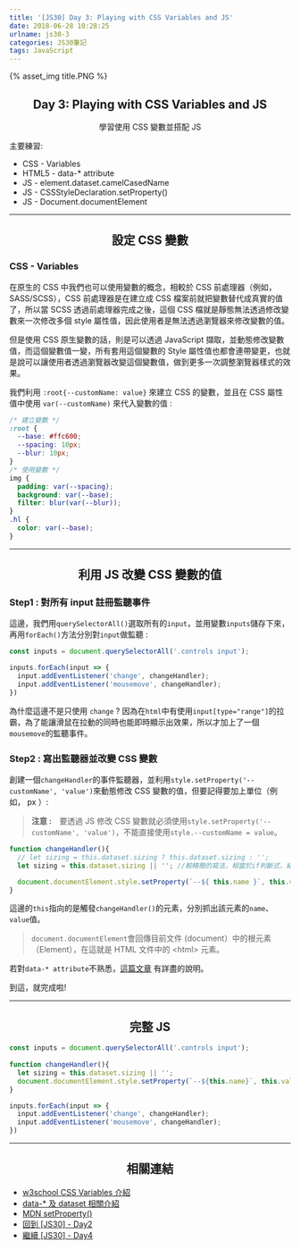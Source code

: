 ```yaml
---
title: '[JS30] Day 3: Playing with CSS Variables and JS'
date: 2018-06-28 10:28:25
urlname: js30-3
categories: JS30筆記
tags: JavaScript
---
```


{% asset_img title.PNG %}

## <center>Day 3: Playing with CSS Variables and JS</center>
<center>學習使用 CSS 變數並搭配 JS </center>

主要練習:
* CSS - Variables
* HTML5 - data-* attribute
* JS - element.dataset.camelCasedName
* JS - CSSStyleDeclaration.setProperty()
* JS - Document.documentElement

---

## <center>設定 CSS 變數</center>
### CSS - Variables

在原生的 CSS 中我們也可以使用變數的概念，相較於 CSS 前處理器（例如，SASS/SCSS），CSS 前處理器是在建立成 CSS 檔案前就把變數替代成真實的值了，所以當 SCSS 透過前處理器完成之後，這個 CSS 檔就是靜態無法透過修改變數來一次修改多個 style 屬性值，因此使用者是無法透過瀏覽器來修改變數的值。

但是使用 CSS 原生變數的話，則是可以透過 JavaScript 擷取，並動態修改變數值，而這個變數值一變，所有套用這個變數的 Style 屬性值也都會連帶變更，也就是說可以讓使用者透過瀏覽器改變這個變數值，做到更多一次調整瀏覽器樣式的效果。

我們利用 `:root{--customName: value}` 來建立 CSS 的變數，並且在 CSS 屬性值中使用 `var(--customName)` 來代入變數的值 :

```css
/* 建立變數 */
:root {
  --base: #ffc600;
  --spacing: 10px;
  --blur: 10px;
}
/* 使用變數 */
img {
  padding: var(--spacing);
  background: var(--base);
  filter: blur(var(--blur));
}
.hl {
  color: var(--base);
}
```

---

##  <center>利用 JS 改變 CSS 變數的值</center>
### Step1 : 對所有 input 註冊監聽事件

這邊，我們用`querySelectorAll()`選取所有的`input`，並用變數`inputs`儲存下來，再用`forEach()`方法分別對`input`做監聽 :

```js
const inputs = document.querySelectorAll('.controls input');

inputs.forEach(input => {
  input.addEventListener('change', changeHandler);
  input.addEventListener('mousemove', changeHandler);
})
```
為什麼這邊不是只使用 `change` ? 因為在`html`中有使用`input[type="range"]`的拉霸，為了能讓滑鼠在拉動的同時也能即時顯示出效果，所以才加上了一個`mousemove`的監聽事件。

### Step2 : 寫出監聽器並改變 CSS 變數

創建一個`changeHandler`的事件監聽器，並利用`style.setProperty('--customName', 'value')`來動態修改 CSS 變數的值，但要記得要加上單位（例如， px ）:

>**注意 :**　要透過 JS 修改 CSS 變數就必須使用`style.setProperty('--customName', 'value')`，不能直接使用`style.--customName = value`。

```js
function changeHandler(){
  // let sizing = this.dataset.sizing ? this.dataset.sizing : '';
  let sizing = this.dataset.sizing || ''; //較精簡的寫法，相當於if判斷式，結果同上

  document.documentElement.style.setProperty(`--${ this.name }`, this.value + sizing)
}
```
這邊的`this`指向的是觸發`changeHandler()`的元素，分別抓出該元素的`name`、`value`值。

> `document.documentElement`會回傳目前文件 (document）中的根元素（Element），在這就是 HTML 文件中的 <html\> 元素。

若對`data-* attribute`不熟悉，[這篇文章](https://pjchender.blogspot.com/2017/01/html-5-data-attribute.html) 有詳盡的說明。


到這，就完成啦!

---

## <center>完整 JS</center>

```js
const inputs = document.querySelectorAll('.controls input');
  
function changeHandler(){
  let sizing = this.dataset.sizing || '';
  document.documentElement.style.setProperty(`--${this.name}`, this.value + sizing);
}

inputs.forEach(input => {
  input.addEventListener('change', changeHandler);
  input.addEventListener('mousemove', changeHandler);
})
```

---

## <center>相關連結</center>

* [w3school CSS Variables 介紹](https://www.w3schools.com/css/css3_variables.asp)
* [data-* 及 dataset 相關介紹](https://pjchender.blogspot.com/2017/01/html-5-data-attribute.html)
* [MDN setProperty()](https://developer.mozilla.org/en-US/docs/Web/API/CSSStyleDeclaration/setProperty)
* [回到 [JS30] - Day2](https://yehjing.github.io/Blog/2018/js30-2.html/)
* [繼續 [JS30] - Day4](https://yehjing.github.io/Blog/2018/js30-4.html/)
